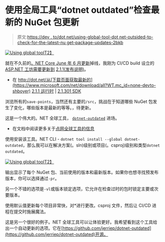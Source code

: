# 使用全局工具“dotnet outdated”检查最新的 NuGet 包更新

> 原文:[https://dev . to/dot net/using-global-tool-dot net-outsided-to-check-for-the-latest-nu get-package-updates-2bkb](https://dev.to/dotnet/using-global-tool-dotnet-outdated-to-check-for-the-latest-nuget-package-updates-2bkb)

[![Using global tool](../Images/b616ea80c9f466a20d1ecf202c57e522.png)T2】](https://res.cloudinary.com/practicaldev/image/fetch/s--P4jiJqU7--/c_limit%2Cf_auto%2Cfl_progressive%2Cq_auto%2Cw_880/http://tattoocoder.com/content/images/2018/07/Screen-Shot-2018-07-02-at-5.27.43-PM.png)

就在不久前的[。NET Core June 年 6 月更新](https://blogs.msdn.microsoft.com/dotnet/2018/06/22/net-core-2-1-june-update/?WT.mc_id=none-devto-shboyer)掉线，我刚为 CI/CD build 设立的[ASP.NET 工坊需要更新到](https://tattoocoder.com/learning-devops-and-building-the-asp-net-core-workshop-up-to-date/) [2.1.1(发布说明)](https://github.com/dotnet/core/blob/master/release-notes/2.1/2.1.1.md)。

*   在 http://dot.net/从[下载页面获取最新的](https://www.microsoft.com/net/download/all?WT.mc_id=none-devto-shboyer) [2.1.1 运行时](https://www.microsoft.com/net/download/all?WT.mc_id=none-devto-shboyer) | [2.1.301 SDK](https://www.microsoft.com/net/download/all?WT.mc_id=none-devto-shboyer)

浏览所有的`save-points`，当然还有主要的`/src`，挑战在于知道哪些 NuGet 包发生了变化，哪些版本是最新的等等。，待更新。

这是一个伟大的。NET 全球工具， [`dotnet-outdated`](https://github.com/jerriep/dotnet-outdated) 进场。

*   在文档中阅读更多关于[点网全球工具的信息](https://docs.microsoft.com/dotnet/core/tools/global-tools?WT.mc_id=none-devto-shboyer)

使用安装该工具。NET CLI - `dotnet tool install --global dotnet-outdated`，那么我可以在解决方案(。sln)级别或项目(。csproj)级别和类型`dotnet outdated`。

[![Using global tool](../Images/cda8cdbec8e540785d934f97e3735b94.png)T2】](https://res.cloudinary.com/practicaldev/image/fetch/s--SRYL2Kcp--/c_limit%2Cf_auto%2Cfl_progressive%2Cq_auto%2Cw_880/http://tattoocoder.com/content/images/2018/07/Screen-Shot-2018-07-02-at-5.27.43-PM-1.png)

输出显示了每个 NuGet 包、当前使用的版本和最新版本。如果你也想寻找预发布版本，你可以选择通过`-pr`。

另一个不错的选项是`-vl`或版本锁定选项，它允许在检查过时的包时锁定主要或次要版本。

使用默认值更新每个项目非常快，对*进行更改。csproj 文件，然后让 CI/CD 进程在提交时施展魔法。

这是另一个很好的例子。NET 全球工具可以让体验更好。我希望看到这个工具给出一个自动更新的选项。它在[https://github.com/jerriep/dotnet-outdated](https://github.com/jerriep/dotnet-outdated)开源。